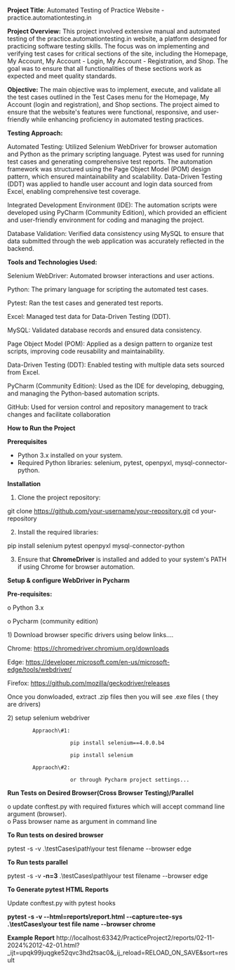 **Project Title**: Automated Testing of Practice Website \- practice.automationtesting.in

 

**Project Overview:** This project involved extensive manual and automated testing of the practice.automationtesting.in website, a platform designed for practicing software testing skills. The focus was on implementing and verifying test cases for critical sections of the site, including the Homepage, My Account, My Account \- Login, My Account \- Registration, and Shop. The goal was to ensure that all functionalities of these sections work as expected and meet quality standards.

 

**Objective:** The main objective was to implement, execute, and validate all the test cases outlined in the Test Cases menu for the Homepage, My Account (login and registration), and Shop sections. The project aimed to ensure that the website's features were functional, responsive, and user-friendly while enhancing proficiency in automated testing practices.

 

**Testing Approach:**

Automated Testing: Utilized Selenium WebDriver for browser automation and Python as the primary scripting language. Pytest was used for running test cases and generating comprehensive test reports. The automation framework was structured using the Page Object Model (POM) design pattern, which ensured maintainability and scalability. Data-Driven Testing (DDT) was applied to handle user account and login data sourced from Excel, enabling comprehensive test coverage.

Integrated Development Environment (IDE): The automation scripts were developed using PyCharm (Community Edition), which provided an efficient and user-friendly environment for coding and managing the project.

Database Validation: Verified data consistency using MySQL to ensure that data submitted through the web application was accurately reflected in the backend.

 

**Tools and Technologies Used:**

Selenium WebDriver: Automated browser interactions and user actions.

Python: The primary language for scripting the automated test cases.

Pytest: Ran the test cases and generated test reports.

Excel: Managed test data for Data-Driven Testing (DDT).

MySQL: Validated database records and ensured data consistency.

Page Object Model (POM): Applied as a design pattern to organize test scripts, improving code reusability and maintainability.

Data-Driven Testing (DDT): Enabled testing with multiple data sets sourced from Excel.

PyCharm (Community Edition): Used as the IDE for developing, debugging, and managing the Python-based automation scripts.

GitHub: Used for version control and repository management to track changes and facilitate collaboration

 

**How to Run the Project**

**Prerequisites**

* Python 3.x installed on your system.  
* Required Python libraries: selenium, pytest, openpyxl, mysql-connector-python.

**Installation**

1. Clone the project repository:

git clone https://github.com/your-username/your-repository.git cd your-repository

2. Install the required libraries:

pip install selenium pytest openpyxl mysql-connector-python

3. Ensure that **ChromeDriver** is installed and added to your system's PATH if using Chrome for browser automation.

 

**Setup & configure WebDriver in Pycharm**

**Pre-requisites:**

o   Python 3.x

o   Pycharm (community edition)

 

1\) Download browser specific drivers using below links....

Chrome:      	https://chromedriver.chromium.org/downloads

Edge:           	https://developer.microsoft.com/en-us/microsoft-edge/tools/webdriver/

Firefox:        	https://github.com/mozilla/geckodriver/releases

 

Once you donwloaded, extract .zip files then you will see .exe files ( they are drivers)

2\) setup selenium webdriver

        	Appraoch\#1:

                    	pip install selenium==4.0.0.b4

                    	pip install selenium

        	Appraoch\#2:

                    	or through Pycharm project settings...

 

         	

**Run Tests on Desired Browser(Cross Browser Testing)/Parallel**

   
o   update conftest.py with required fixtures which will accept command line argument (browser).  
o   Pass browser name as argument in command line

 

**To Run tests on desired browser**

pytest \-s \-v .\\testCases\\path\\your test filename \--browser edge  
   
**To Run tests parallel**

pytest \-s \-v **\-n=3** .\\testCases\\path\\your test filename \--browser edge

   
**To Generate pytest HTML Reports**
 
Update conftest.py with pytest hooks

**pytest \-s \-v \--html=reports\\report.html \--capture=tee-sys .\\testCases\\your test file name \--browser chrome**

**Example Report**
http://localhost:63342/PracticeProject2/reports/02-11-2024%2012-42-01.html?_ijt=upqk99juqgke52qvc3hd2tsac0&_ij_reload=RELOAD_ON_SAVE&sort=result
   
